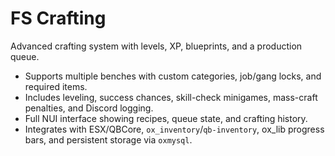 # FS Crafting

Advanced crafting system with levels, XP, blueprints, and a production queue.

- Supports multiple benches with custom categories, job/gang locks, and required items.
- Includes leveling, success chances, skill-check minigames, mass-craft penalties, and Discord logging.
- Full NUI interface showing recipes, queue state, and crafting history.
- Integrates with ESX/QBCore, `ox_inventory`/`qb-inventory`, ox_lib progress bars, and persistent storage via `oxmysql`.
